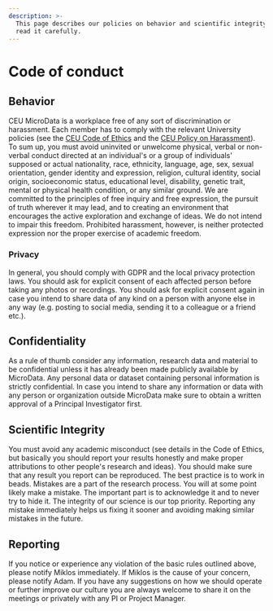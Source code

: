 ```yaml
---
description: >-
  This page describes our policies on behavior and scientific integrity. Please
  read it carefully.
---
```


# Code of conduct

## Behavior

CEU MicroData is a workplace free of any sort of discrimination or harassment. Each member has to comply with the relevant University policies \(see the [CEU Code of Ethics](https://documents.ceu.edu/documents/p-1009-1v2106) and the [CEU Policy on Harassment](https://documents.ceu.edu/documents/p-1402-1v2103)\). To sum up, you must avoid uninvited or unwelcome physical, verbal or non-verbal conduct directed at an individual's or a group of individuals' supposed or actual nationality, race, ethnicity, language, age, sex, sexual orientation, gender identity and expression, religion, cultural identity, social origin, socioeconomic status, educational level, disability, genetic trait, mental or physical health condition, or any similar ground. We are committed to the principles of free inquiry and free expression, the pursuit of truth wherever it may lead, and to creating an environment that encourages the active exploration and exchange of ideas. We do not intend to impair this freedom. Prohibited harassment, however, is neither protected expression nor the proper exercise of academic freedom.

### Privacy

In general, you should comply with GDPR and the local privacy protection laws. You should ask for explicit consent of each affected person before taking any photos or recordings. You should  ask for explicit consent again in case you intend to share data of any kind on a person with anyone else in any way \(e.g. posting to social media, sending it to a colleague or a friend etc.\). 



## Confidentiality

As a rule of thumb consider any information, research data and material to be confidential unless it has already been made publicly available by MicroData. Any personal data or dataset containing personal information is strictly confidential. In case you intend to share any information or data with any person or organization outside MicroData make sure to obtain a written approval of a Principal Investigator first.

## Scientific Integrity

You must avoid any academic misconduct \(see details in the Code of Ethics, but basically you should report your results honestly and make proper attributions to other people's research and ideas\). You should make sure that any result you report can be reproduced. The best practice is to work in beads. Mistakes are a part of the research process. You will at some point likely make a mistake. The important part is to acknowledge it and to never try to hide it. The integrity of our science is our top priority. Reporting any mistake immediately helps us fixing it sooner and avoiding making similar mistakes in the future.  

## Reporting

If you notice or experience any violation of the basic rules outlined above, please notify Miklos immediately. If Miklos is the cause of your concern, please notify Adam. If you have any suggestions on how we should operate or further improve our culture you are always welcome to share it on the meetings or privately with any PI or Project Manager.

